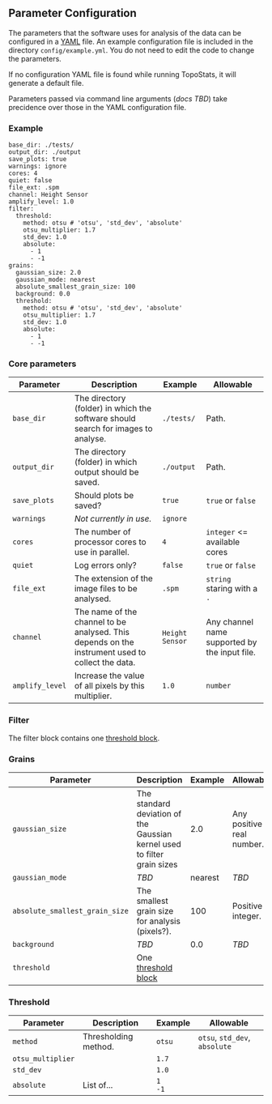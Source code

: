 ## Parameter Configuration

The parameters that the software uses for analysis of the data can be configured in a [YAML](https://yaml.org/) file. An example configuration file is included in the directory `config/example.yml`. You do not need to edit the code to change the parameters.

If no configuration YAML file is found while running TopoStats, it will generate a default file.

Parameters passed via command line arguments (*docs TBD*) take precidence over those in the YAML configuration file.

### Example

```{yaml}
base_dir: ./tests/
output_dir: ./output
save_plots: true
warnings: ignore
cores: 4
quiet: false
file_ext: .spm
channel: Height Sensor
amplify_level: 1.0
filter:
  threshold:
    method: otsu # 'otsu', 'std_dev', 'absolute'
    otsu_multiplier: 1.7
    std_dev: 1.0
    absolute:
      - 1
      - -1
grains:
  gaussian_size: 2.0
  gaussian_mode: nearest
  absolute_smallest_grain_size: 100
  background: 0.0
  threshold:
    method: otsu # 'otsu', 'std_dev', 'absolute'
    otsu_multiplier: 1.7
    std_dev: 1.0
    absolute:
      - 1
      - -1
```

### Core parameters

| Parameter | Description | Example | Allowable |
| --- | --- | --- | --- |
| `base_dir` | The directory (folder) in which the software should search for images to analyse. | `./tests/` | Path. |
| `output_dir` | The directory (folder) in which output should be saved. | `./output` | Path. |
| `save_plots` | Should plots be saved? | `true` | `true` or `false` |
| `warnings` | *Not currently in use.* | `ignore` | |
| `cores` | The number of processor cores to use in parallel. | `4` | `integer` <= available cores |
| `quiet` | Log errors only? | `false` | `true` or `false` |
| `file_ext` | The extension of the image files to be analysed. | `.spm` | `string` staring with a `.` |
| `channel` | The name of the channel to be analysed. This depends on the instrument used to collect the data. | `Height Sensor` | Any channel name supported by the input file. |
| `amplify_level` | Increase the value of all pixels by this multiplier. | `1.0` | `number` |

### Filter

The filter block contains one [threshold block](#threshold).

### Grains

| Parameter | Description | Example | Allowable |
| --- | --- | --- | --- |
| `gaussian_size` | The standard deviation of the Gaussian kernel used to filter grain sizes | 2.0 | Any positive real number. |
| `gaussian_mode` | *TBD* | nearest | *TBD* |
| `absolute_smallest_grain_size` | The smallest grain size for analysis (pixels?). | 100 | Positive integer. |
| `background` | *TBD* | 0.0 | *TBD* |
| `threshold` | One [threshold block](#threshold) | | |

### Threshold

| Parameter | Description | Example | Allowable |
| --- | --- | --- | --- |
| `method` | Thresholding method. | `otsu` | `otsu`, `std_dev`, `absolute` |
| `otsu_multiplier` | | `1.7` | |
| `std_dev` | | `1.0` | |
| `absolute` | List of... | `1` <br/> `-1` | |
